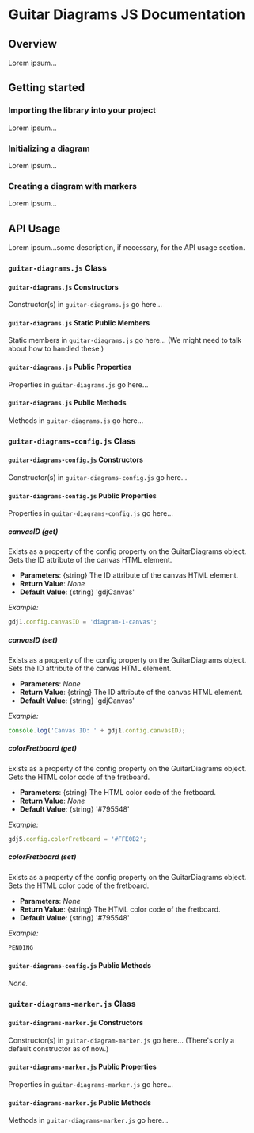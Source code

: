 # Guitar Diagrams JS Documentation

## Overview

Lorem ipsum...

## Getting started

### Importing the library into your project

Lorem ipsum...

### Initializing a diagram

Lorem ipsum...

### Creating a diagram with markers

Lorem ipsum...

## API Usage

Lorem ipsum...some description, if necessary, for the API usage section.

### `guitar-diagrams.js` Class

#### `guitar-diagrams.js` Constructors

Constructor(s) in `guitar-diagrams.js` go here...

#### `guitar-diagrams.js` Static Public Members

Static members in `guitar-diagrams.js` go here... (We might need to talk about how to handled these.)

#### `guitar-diagrams.js` Public Properties

Properties in `guitar-diagrams.js` go here...

#### `guitar-diagrams.js` Public Methods

Methods in `guitar-diagrams.js` go here...

### `guitar-diagrams-config.js` Class

#### `guitar-diagrams-config.js` Constructors

Constructor(s) in `guitar-diagrams-config.js` go here...

#### `guitar-diagrams-config.js` Public Properties

Properties in `guitar-diagrams-config.js` go here...

##### canvasID (get)

Exists as a property of the config property on the GuitarDiagrams object. Gets the ID attribute of the canvas HTML element.

- **Parameters**: {string} The ID attribute of the canvas HTML element.
- **Return Value**: _None_
- **Default Value**: {string} 'gdjCanvas'

_Example:_

```javascript
gdj1.config.canvasID = 'diagram-1-canvas';
```

##### canvasID (set)

Exists as a property of the config property on the GuitarDiagrams object. Sets the ID attribute of the canvas HTML element.

- **Parameters**: _None_
- **Return Value**: {string} The ID attribute of the canvas HTML element.
- **Default Value**: {string} 'gdjCanvas'

_Example:_

```javascript
console.log('Canvas ID: ' + gdj1.config.canvasID);
```
##### colorFretboard (get)

Exists as a property of the config property on the GuitarDiagrams object. Gets the HTML color code of the fretboard.

- **Parameters**: {string} The HTML color code of the fretboard.
- **Return Value**: _None_
- **Default Value**: {string} '#795548'

_Example:_

```javascript
gdj5.config.colorFretboard = '#FFE0B2';
```

##### colorFretboard (set)

Exists as a property of the config property on the GuitarDiagrams object. Sets the HTML color code of the fretboard.

- **Parameters**: _None_
- **Return Value**: {string} The HTML color code of the fretboard.
- **Default Value**: {string} '#795548'

_Example:_

```javascript
PENDING
```

#### `guitar-diagrams-config.js` Public Methods

_None._

### `guitar-diagrams-marker.js` Class

#### `guitar-diagrams-marker.js` Constructors

Constructor(s) in `guitar-diagram-marker.js` go here... (There's only a default constructor as of now.)

#### `guitar-diagrams-marker.js` Public Properties

Properties in `guitar-diagrams-marker.js` go here...

#### `guitar-diagrams-marker.js` Public Methods

Methods in `guitar-diagrams-marker.js` go here...
